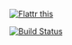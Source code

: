 <a href="http://flattr.com/thing/4067786/astrapi69turbo-ninja-on-GitHub" target="_blank"><img src="http://api.flattr.com/button/flattr-badge-large.png" alt="Flattr this" title="Flattr this" border="0" /></a>

[![Build Status](https://travis-ci.org/astrapi69/turbo-ninja.svg?branch=master)](https://travis-ci.org/astrapi69/turbo-ninja)